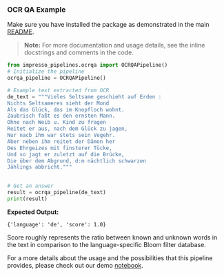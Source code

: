 ### OCR QA Example
Make sure you have installed the package as demonstrated in the main [README](README.md). 

> **Note:** For more documentation and usage details, see the inline docstrings and comments in the code.

```python
from impresso_pipelines.ocrqa import OCRQAPipeline()
# Initialize the pipeline
ocrqa_pipeline = OCRQAPipeline()

# Example text extracted from OCR
de_text = """Vieles Seltsame geschieht auf Erden :
Nichts Seltsameres sieht der Mond
Als das Glück, das im Knopfloch wohnt.
Zaubrisch faßt es den ernsten Mann.
Ohne nach Weib u. Kind zu fragen
Reitet er aus, nach dem Glück zu jagen,
Nur nacb ihm war stets sein Vegehr.
Aber neben ihm reitet der Dämon her
Des Ehrgeizes mit finsterer Tücke,
Und so jagt er zuletzt auf die Brücke,
Die über dem Abgrund, d:m nächtlich schwarzen
Jählings abbricht."""
     

# Get an answer
result = ocrqa_pipeline(de_text)
print(result)
```
**Expected Output:**
```
{'language': 'de', 'score': 1.0}
```
Score roughly represents the ratio between known and unknown words in the text in comparison to the language-specific Bloom filter database.

For a more details about the usage and the possibilities that this pipeline provides, please check out our demo [notebook](https://github.com/impresso/impresso-datalab-notebooks/blob/main/annotate/ocrqa_pipeline_demo.ipynb).